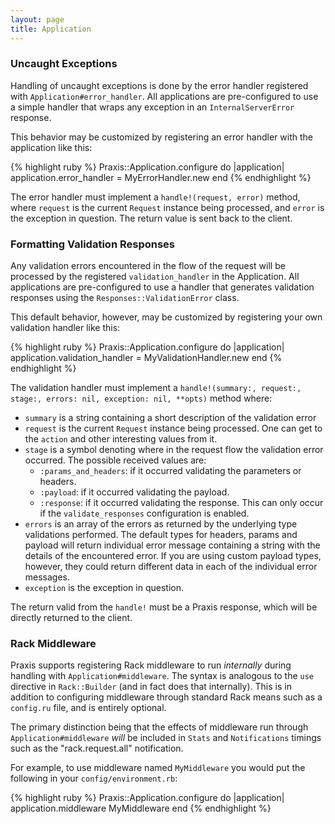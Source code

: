 ```yaml
---
layout: page
title: Application
---
```



### Uncaught Exceptions

Handling of uncaught exceptions is done by the error handler registered with `Application#error_handler`. All applications are pre-configured to use a simple handler that wraps any exception in an `InternalServerError` response.

This behavior may be customized by registering an error handler with the application like this:

{% highlight ruby %}
Praxis::Application.configure do |application|
  application.error_handler = MyErrorHandler.new
end
{% endhighlight %}

The error handler must implement a `handle!(request, error)` method, where `request` is the current `Request` instance being processed, and `error` is the exception in question. The return value is sent back to the client.

### Formatting Validation Responses

Any validation errors encountered in the flow of the request will be processed by the registered `validation_handler` in the Application. All applications are pre-configured to use a handler that generates validation responses using the `Responses::ValidationError` class.

This default behavior, however, may be customized by registering your own validation handler like this:

{% highlight ruby %}
Praxis::Application.configure do |application|
  application.validation_handler = MyValidationHandler.new
end
{% endhighlight %}

The validation handler must implement a `handle!(summary:, request:, stage:, errors: nil, exception: nil, **opts)` method where:

* `summary` is a string containing a short description of the validation error
* `request` is the current `Request` instance being processed. One can get to the `action` and other interesting values from it.
* `stage` is a symbol denoting where in the request flow the validation error occurred. The possible received values are:
  * `:params_and_headers`: if it occurred validating the parameters or headers.
  * `:payload`: if it occurred validating the payload.
  * `:response`: if it occurred validating the response. This can only occur if the `validate_responses` configuration is enabled.
* `errors` is an array of the errors as returned by the underlying type validations performed. The default types for headers, params and payload will return individual error message containing a string with the details of the encountered error. If you are using custom payload types, however, they could return different data in each of the individual error messages.
* `exception` is the exception in question.

The return valid from the `handle!` must be a Praxis response, which will be directly returned to the client.

### Rack Middleware

Praxis supports registering Rack middleware to run _internally_ during handling with `Application#middleware`. The syntax is analogous to the `use` directive in `Rack::Builder` (and in fact does that internally). This is in addition to configuring middleware through standard Rack means such as a `config.ru` file, and is entirely optional.

The primary distinction being that the effects of middleware run through `Application#middleware` *will* be included in `Stats` and `Notifications` timings such as the "rack.request.all" notification.

For example, to use middleware named `MyMiddleware` you would put the following in your `config/environment.rb`:

{% highlight ruby %}
Praxis::Application.configure do |application|
  application.middleware MyMiddleware
end
{% endhighlight %}
